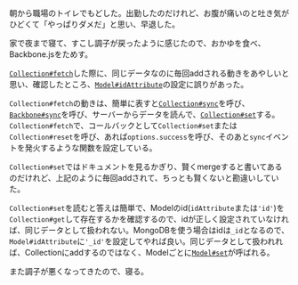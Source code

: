 朝から職場のトイレでもどした。出勤したのだけれど、お腹が痛いのと吐き気がひどくて「やっぱりダメだ」と思い、早退した。

家で夜まで寝て、すこし調子が戻ったように感じたので、おかゆを食べ、Backbone.jsをためす。

[`Collection#fetch`][collection#fetch]した際に、同じデータなのに毎回addされる動きをあやしいと思い、確認したところ、[`Model#idAttribute`][model#idattribute]の設定に誤りがあった。

`Collection#fetch`の動きは、簡単に表すと[`Collection#sync`][collection#sync]を呼び、[`Backbone#sync`][backbone#sync]を呼び、サーバーからデータを読んで、[`Collection#set`][collection#set]する。`Collection#fetch`で、コールバックとして`Collection#set`または`Collection#reset`を呼び、あれば`options.success`を呼び、そのあと`sync`イベントを発火するような関数を設定している。

`Collection#set`ではドキュメントを見るかぎり、賢くmergeすると書いてあるのだけれど、上記のように毎回addされて、ちっとも賢くないと勘違いしていた。

`Collection#set`を読むと答えは簡単で、Modelのid(`idAttribute`または`'id'`)を`Collection#get`して存在するかを確認するので、idが正しく設定されていなければ、同じデータとして扱われない。MongoDBを使う場合はidは`_id`となるので、`Model#idAttribute`に`'_id'`を設定してやれば良い。同じデータとして扱われれば、Collectionにaddするのではなく、Modelごとに[`Model#set`][model#set]が呼ばれる。

また調子が悪くなってきたので、寝る。

[model#idattribute]: https://github.com/jashkenas/backbone/blob/1.1.2/backbone.js#L272
[model#set]: https://github.com/jashkenas/backbone/blob/1.1.2/backbone.js#L308
[collection#sync]: https://github.com/jashkenas/backbone/blob/1.1.2/backbone.js#L632
[collection#set]: https://github.com/jashkenas/backbone/blob/1.1.2/backbone.js#L668
[collection#fetch]: https://github.com/jashkenas/backbone/blob/1.1.2/backbone.js#L858
[backbone#sync]: https://github.com/jashkenas/backbone/blob/1.1.2/backbone.js#L1132








